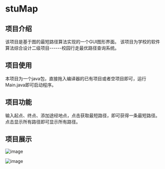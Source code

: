# stuMap

## 项目介绍
该项目是基于图的最短路径算法实现的一个GUI图形界面。
该项目为学校的软件算法综合设计二级项目------校园行走最优路径查询系统。

## 项目使用
本项目为一个java包，直接拖入编译器的已有项目或者空项目即可，运行Main.java即可启动程序。

## 项目功能
输入起点、终点、添加途经地点，点击获取最短路径，即可获得一条最短路径。
点击显示所有路径即可显示所有路径。

## 项目展示
![image](https://github.com/stuMap/show-image/java_G9I3PURigR.png)

![image](https://github.com/stuMap/show-image/java_IrCU38lXQX.png)
